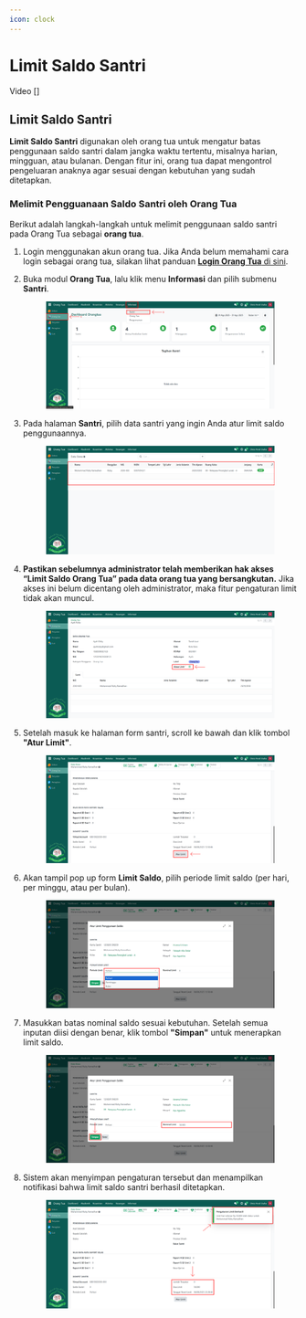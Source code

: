 ```yaml
---
icon: clock
---
```


# Limit Saldo Santri

Video \[]

## Limit Saldo Santri

**Limit Saldo Santri** digunakan oleh orang tua untuk mengatur batas penggunaan saldo santri dalam jangka waktu tertentu, misalnya harian, mingguan, atau bulanan. Dengan fitur ini, orang tua dapat mengontrol pengeluaran anaknya agar sesuai dengan kebutuhan yang sudah ditetapkan.

### Melimit Pengguanaan Saldo Santri oleh Orang Tua

Berikut adalah langkah-langkah untuk melimit penggunaan saldo santri pada Orang Tua sebagai **orang tua**.

1. Login menggunakan akun orang tua. Jika Anda belum memahami cara login sebagai orang tua, silakan lihat panduan [**Login Orang Tua** di sini](../../setup-and-konfigurasi/role-and-hak-akses-pengguna/panduan-login/login-orang-tua.md).
2.  Buka modul **Orang Tua**, lalu klik menu **Informasi** dan pilih submenu **Santri**.

    <figure><img src="../../.gitbook/assets/images-594 (1).png" alt=""><figcaption></figcaption></figure>


3.  Pada halaman **Santri**, pilih data santri yang ingin Anda atur limit saldo penggunaannya.

    <figure><img src="../../.gitbook/assets/images-595 (1).png" alt=""><figcaption></figcaption></figure>


4.  **Pastikan sebelumnya administrator telah memberikan hak akses “Limit Saldo Orang Tua” pada data orang tua yang bersangkutan.** Jika akses ini belum dicentang oleh administrator, maka fitur pengaturan limit tidak akan muncul.

    <figure><img src="../../.gitbook/assets/images-603.png" alt=""><figcaption></figcaption></figure>


5.  Setelah masuk ke halaman form santri, scroll ke bawah dan klik tombol **"Atur Limit"**.

    <figure><img src="../../.gitbook/assets/images-604.png" alt=""><figcaption></figcaption></figure>


6.  Akan tampil pop up form **Limit Saldo**, pilih periode limit saldo (per hari, per minggu, atau per bulan).

    <figure><img src="../../.gitbook/assets/images-605.png" alt=""><figcaption></figcaption></figure>


7.  Masukkan batas nominal saldo sesuai kebutuhan. Setelah semua inputan diisi dengan benar, klik tombol **"Simpan"** untuk menerapkan limit saldo.

    <figure><img src="../../.gitbook/assets/images-606.png" alt=""><figcaption></figcaption></figure>


8.  Sistem akan menyimpan pengaturan tersebut dan menampilkan notifikasi bahwa limit saldo santri berhasil ditetapkan.

    <figure><img src="../../.gitbook/assets/images-607.png" alt=""><figcaption></figcaption></figure>

